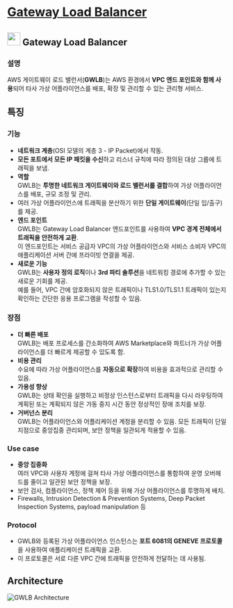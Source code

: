 # [Gateway Load Balancer](https://docs.aws.amazon.com/elasticloadbalancing/latest/gateway/introduction.html)

## <img src = "https://github.com/LeeWooJung/AWS-SAA-C03/assets/31682438/1933ce66-05ec-41cc-bb09-13a7a7fadac3" width = "30" height = "30"> Gateway Load Balancer    

### 설명

AWS 게이트웨이 로드 밸런서(**GWLB**)는 AWS 환경에서 **VPC 엔드 포인트와 함께 사용**되어 타사 가상 어플라이언스를 배포, 확장 및 관리할 수 있는 관리형 서비스. 

## 특징

### 기능
- **네트워크 계층**(OSI 모델의 계층 3 - IP Packet)에서 작동.
- **모든 포트에서 모든 IP 패킷을 수신**하고 리스너 규칙에 따라 정의된 대상 그룹에 트래픽을 보냄.
- **역할**  
GWLB는 **투명한 네트워크 게이트웨이와 로드 밸런서를 결합**하여 가상 어플라이언스를 배포, 규모 조정 및 관리.
- 여러 가상 어플라이언스에 트래픽을 분산하기 위한 **단일 게이트웨이**(단일 입/출구)를 제공.
- **엔드 포인트**  
GWLB는 Gateway Load Balancer 엔드포인트를 사용하여 **VPC 경계 전체에서 트래픽을 안전하게 교환**.  
이 엔드포인트는 서비스 공급자 VPC의 가상 어플라이언스와 서비스 소비자 VPC의 애플리케이션 서버 간에 프라이빗 연결을 제공.
- **새로운 기능**  
   GWLB는 **사용자 정의 로직**이나 **3rd 파티 솔루션**을 네트워킹 경로에 추가할 수 있는 새로운 기회를 제공.  
   예를 들어, VPC 간에 암호화되지 않은 트래픽이나 TLS1.0/TLS1.1 트래픽이 있는지 확인하는 간단한 응용 프로그램을 작성할 수 있음.

### 장점
- **더 빠른 배포**  
   GWLB는 배포 프로세스를 간소화하여 AWS Marketplace와 파트너가 가상 어플라이언스를 더 빠르게 제공할 수 있도록 함.
- **비용 관리**  
   수요에 따라 가상 어플라이언스를 **자동으로 확장**하여 비용을 효과적으로 관리할 수 있음.
- **가용성 향상**  
   GWLB는 상태 확인을 실행하고 비정상 인스턴스로부터 트래픽을 다시 라우팅하여 계획된 또는 계획되지 않은 가동 중지 시간 동안 정상적인 장애 조치를 보장.
- **거버넌스 분리**  
GWLB는 어플라이언스와 어플리케이션 계정을 분리할 수 있음. 모든 트래픽이 단일 지점으로 중앙집중 관리되며, 보안 정책을 일관되게 적용할 수 있음.

### Use case
- **중앙 집중화**  
   여러 VPC와 사용자 계정에 걸쳐 타사 가상 어플라이언스를 통합하여 운영 오버헤드를 줄이고 일관된 보안 정책을 보장.
- 보안 검사, 컴플라이언스, 정책 제어 등을 위해 가상 어플라이언스를 투명하게 배치.
- Firewalls, Intrusion Detection & Prevention Systems, Deep Packet Inspection Systems, payload manipulation 등

### Protocol
- GWLB와 등록된 가상 어플라이언스 인스턴스는 **포트 6081의 GENEVE 프로토콜**을 사용하여 애플리케이션 트래픽을 교환.  
- 이 프로토콜은 서로 다른 VPC 간에 트래픽을 안전하게 전달하는 데 사용됨.

## Architecture

![GWLB Architecture](https://github.com/LeeWooJung/AWS-SAA-C03/assets/31682438/295d388e-f1ac-4738-8932-7c4d32c78137)
